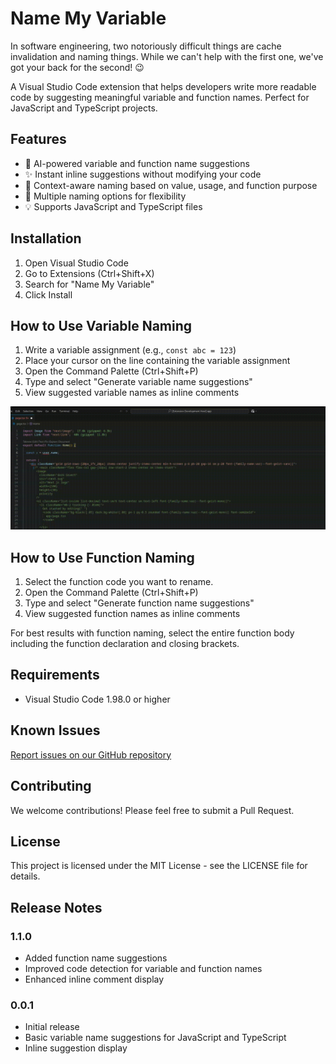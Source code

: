 # Name My Variable

In software engineering, two notoriously difficult things are cache invalidation and naming things. While we can't help with the first one, we've got your back for the second! 😉

A Visual Studio Code extension that helps developers write more readable code by suggesting meaningful variable and function names. Perfect for JavaScript and TypeScript projects.

## Features

- 🤖 AI-powered variable and function name suggestions
- ✨ Instant inline suggestions without modifying your code
- 🎯 Context-aware naming based on value, usage, and function purpose
- 🔄 Multiple naming options for flexibility
- 💡 Supports JavaScript and TypeScript files

## Installation

1. Open Visual Studio Code
2. Go to Extensions (Ctrl+Shift+X)
3. Search for "Name My Variable"
4. Click Install

## How to Use Variable Naming

1. Write a variable assignment (e.g., `const abc = 123`)
2. Place your cursor on the line containing the variable assignment
3. Open the Command Palette (Ctrl+Shift+P)
4. Type and select "Generate variable name suggestions"
5. View suggested variable names as inline comments

![Variable naming demo video](./demo.gif)

## How to Use Function Naming

1. Select the function code you want to rename.
2. Open the Command Palette (Ctrl+Shift+P)
3. Type and select "Generate function name suggestions"
4. View suggested function names as inline comments

For best results with function naming, select the entire function body including the function declaration and closing brackets.

## Requirements

- Visual Studio Code 1.98.0 or higher

## Known Issues

[Report issues on our GitHub repository](https://github.com/RChaubey16/name-my-variable/issues)

## Contributing

We welcome contributions! Please feel free to submit a Pull Request.

## License

This project is licensed under the MIT License - see the LICENSE file for details.

## Release Notes

### 1.1.0

- Added function name suggestions
- Improved code detection for variable and function names
- Enhanced inline comment display

### 0.0.1

- Initial release
- Basic variable name suggestions for JavaScript and TypeScript
- Inline suggestion display
